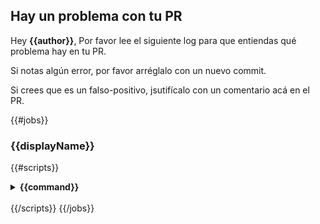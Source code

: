 ## Hay un problema con tu PR

Hey **{{author}}**,
Por favor lee el siguiente log para que entiendas qué problema hay en tu PR.

Si notas algún error, por favor arréglalo con un nuevo commit.

Si crees que es un falso-positivo, jsutifícalo con un comentario acá en el PR.

{{#jobs}}

### {{displayName}}

{{#scripts}}
<details>
  <summary>
    <strong>
     {{command}}
    </strong>
  </summary>

```
{{&contents}}
```
</details>
<br />
{{/scripts}}
{{/jobs}}
